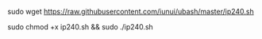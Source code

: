 sudo wget https://raw.githubusercontent.com/iunui/ubash/master/ip240.sh

sudo chmod +x ip240.sh && sudo ./ip240.sh
